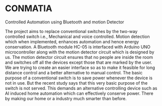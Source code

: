 # CONMATIA
Controlled Automation using Bluetooth and  motion Detector

The project aims to replace conventional switches by the two-way controlled switch i.e., 
Mechanical and voice controlled. Motion detection which when implemented, enhances 
automation and hence energy conservation. A Bluetooth module HC-05 is interfaced with 
Arduino UNO microcontroller along with the motion detector circuit which is designed by 
us. The motion detector circuit ensures that no people are inside the room and switches off all 
the devices except those that are marked by the user. We are trying to create an easier interface 
so as to make it feasible for long distance control and a better alternative to manual control. 
The basic purpose of a conventional switch is to save power whenever the device is not in use. 
But the recent study says that this very basic purpose of the switch is not served. This demands 
an alternative controlling device such as AI induced home automation which can effectively 
conserve power. There by making our home or a industry much smarter than before.
